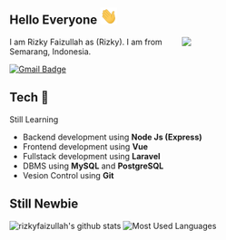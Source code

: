 
<h2> Hello Everyone <img src="https://raw.githubusercontent.com/ABSphreak/ABSphreak/master/gifs/Hi.gif" width="30px"></h2>

<img align='right' src='https://i.giphy.com/media/v1.Y2lkPTc5MGI3NjExM3Boamd0cWFzOHZlYjdndWJ2NmtqZGpuZHA1dzNzNndwaXNkNTRyayZlcD12MV9pbnRlcm5hbF9naWZfYnlfaWQmY3Q9cw/Olffy2eqTRDKXu3AOg/giphy.gif' width='200"'>

I am Rizky Faizullah as (Rizky). I am from Semarang, Indonesia.

[![Gmail Badge](https://img.shields.io/badge/-m.rizky.faizullah.s@gmail.com-c14438?style=flat-square&logo=Gmail&logoColor=white&link=mailto:m.rizky.faizullah.s@gmail.com)](mailto:m.rizky.faizullah.s@gmail.com)

## Tech 🚀 

Still Learning

- Backend development using **Node Js (Express)**
- Frontend development using **Vue**
- Fullstack development using **Laravel**
- DBMS using **MySQL** and **PostgreSQL**
- Vesion Control using **Git**

## Still Newbie 

![rizkyfaizullah's github stats](https://github-readme-stats.vercel.app/api?username=rizkyfaizullah&hide=["issues"]&show_icons=true&theme=one_dark_pro&include_all_commits=true&count_private=true)
![Most Used Languages](https://github-readme-stats.vercel.app/api/top-langs/?username=rizkyfaizullah&layout=compact&langs_count=7&theme=one_dark_pro)
